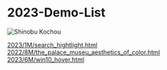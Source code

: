 # 2023-Demo-List

![Shinobu Kochou](https://images4.alphacoders.com/105/thumb-1920-1055056.png)

[2023/1M/search_hightlight.html](http://love.peace.css.adoba.site/2023/1M/search_hightlight.html) <br/>[2022/8M/the_palace_museu_aesthetics_of_color.html](http://love.peace.css.adoba.site/2022/8M/the_palace_museu_aesthetics_of_color.html) <br/>[2023/6M/win10_hover.html](http://love.peace.css.adoba.site/2023/6M/win10_hover.html) <br/>
